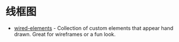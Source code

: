 # 线框图

- [wired-elements](https://github.com/wiredjs/wired-elements) - Collection of custom elements that appear hand drawn. Great for wireframes or a fun look.
